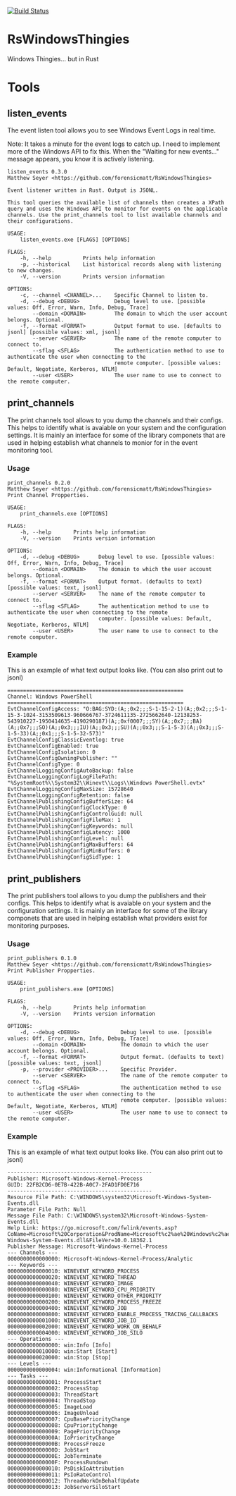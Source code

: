 [![Build Status](https://dev.azure.com/matthewseyer/dfir/_apis/build/status/forensicmatt.RsWindowsThingies?branchName=master)](https://dev.azure.com/matthewseyer/dfir/_build/latest?definitionId=3&branchName=master)
# RsWindowsThingies
Windows Thingies... but in Rust

# Tools
## listen_events
The event listen tool allows you to see Windows Event Logs in real time.

Note: It takes a minute for the event logs to catch up. I need to implement more of the Windows API to fix this.
When the "Waiting for new events..." message appears, you know it is actively listening.

```
listen_events 0.3.0
Matthew Seyer <https://github.com/forensicmatt/RsWindowsThingies>

Event listener written in Rust. Output is JSONL.

This tool queries the available list of channels then creates a XPath
query and uses the Windows API to monitor for events on the applicable
channels. Use the print_channels tool to list available channels and
their configurations.

USAGE:
    listen_events.exe [FLAGS] [OPTIONS]

FLAGS:
    -h, --help          Prints help information
    -p, --historical    List historical records along with listening to new changes.
    -V, --version       Prints version information

OPTIONS:
    -c, --channel <CHANNEL>...    Specific Channel to listen to.
    -d, --debug <DEBUG>           Debug level to use. [possible values: Off, Error, Warn, Info, Debug, Trace]
        --domain <DOMAIN>         The domain to which the user account belongs. Optional.
    -f, --format <FORMAT>         Output format to use. [defaults to jsonl] [possible values: xml, jsonl]
        --server <SERVER>         The name of the remote computer to connect to.
        --sflag <SFLAG>           The authentication method to use to authenticate the user when connecting to the
                                  remote computer. [possible values: Default, Negotiate, Kerberos, NTLM]
        --user <USER>             The user name to use to connect to the remote computer.

```

## print_channels
The print channels tool allows to you dump the channels and their configs. This helps to identify what is avaiable 
on your system and the configuration settings. It is mainly an interface for some of the library componets that
are used in helping establish what channels to monior for in the event monitoring tool.

### Usage
```
print_channels 0.2.0
Matthew Seyer <https://github.com/forensicmatt/RsWindowsThingies>
Print Channel Propperties.

USAGE:
    print_channels.exe [OPTIONS]

FLAGS:
    -h, --help       Prints help information
    -V, --version    Prints version information

OPTIONS:
    -d, --debug <DEBUG>      Debug level to use. [possible values: Off, Error, Warn, Info, Debug, Trace]
        --domain <DOMAIN>    The domain to which the user account belongs. Optional.
    -f, --format <FORMAT>    Output format. (defaults to text) [possible values: text, jsonl]
        --server <SERVER>    The name of the remote computer to connect to.
        --sflag <SFLAG>      The authentication method to use to authenticate the user when connecting to the remote
                             computer. [possible values: Default, Negotiate, Kerberos, NTLM]
        --user <USER>        The user name to use to connect to the remote computer.

```

### Example
This is an example of what text output looks like. (You can also print out to jsonl)
```
========================================================
Channel: Windows PowerShell
========================================================
EvtChannelConfigAccess: "O:BAG:SYD:(A;;0x2;;;S-1-15-2-1)(A;;0x2;;;S-1-15-3-1024-3153509613-960666767-3724611135-2725662640-12138253-543910227-1950414635-4190290187)(A;;0xf0007;;;SY)(A;;0x7;;;BA)(A;;0x7;;;SO)(A;;0x3;;;IU)(A;;0x3;;;SU)(A;;0x3;;;S-1-5-3)(A;;0x3;;;S-1-5-33)(A;;0x1;;;S-1-5-32-573)"
EvtChannelConfigClassicEventlog: true
EvtChannelConfigEnabled: true
EvtChannelConfigIsolation: 0
EvtChannelConfigOwningPublisher: ""
EvtChannelConfigType: 0
EvtChannelLoggingConfigAutoBackup: false
EvtChannelLoggingConfigLogFilePath: "%SystemRoot%\\System32\\Winevt\\Logs\\Windows PowerShell.evtx"
EvtChannelLoggingConfigMaxSize: 15728640
EvtChannelLoggingConfigRetention: false
EvtChannelPublishingConfigBufferSize: 64
EvtChannelPublishingConfigClockType: 0
EvtChannelPublishingConfigControlGuid: null
EvtChannelPublishingConfigFileMax: 1
EvtChannelPublishingConfigKeywords: null
EvtChannelPublishingConfigLatency: 1000
EvtChannelPublishingConfigLevel: null
EvtChannelPublishingConfigMaxBuffers: 64
EvtChannelPublishingConfigMinBuffers: 0
EvtChannelPublishingConfigSidType: 1
```

## print_publishers
The print publishers tool allows to you dump the publishers and their configs. This helps to identify what is avaiable 
on your system and the configuration settings. It is mainly an interface for some of the library componets that
are used in helping establish what providers exist for monitoring purposes.

### Usage
```
print_publishers 0.1.0
Matthew Seyer <https://github.com/forensicmatt/RsWindowsThingies>
Print Publisher Propperties.

USAGE:
    print_publishers.exe [OPTIONS]

FLAGS:
    -h, --help       Prints help information
    -V, --version    Prints version information

OPTIONS:
    -d, --debug <DEBUG>             Debug level to use. [possible values: Off, Error, Warn, Info, Debug, Trace]
        --domain <DOMAIN>           The domain to which the user account belongs. Optional.
    -f, --format <FORMAT>           Output format. (defaults to text) [possible values: text, jsonl]
    -p, --provider <PROVIDER>...    Specific Provider.
        --server <SERVER>           The name of the remote computer to connect to.
        --sflag <SFLAG>             The authentication method to use to authenticate the user when connecting to the
                                    remote computer. [possible values: Default, Negotiate, Kerberos, NTLM]
        --user <USER>               The user name to use to connect to the remote computer.
```

### Example
This is an example of what text output looks like. (You can also print out to jsonl)
```
----------------------------------------------
Publisher: Microsoft-Windows-Kernel-Process
GUID: 22FB2CD6-0E7B-422B-A0C7-2FAD1FD0E716
----------------------------------------------
Resource File Path: C:\WINDOWS\system32\Microsoft-Windows-System-Events.dll
Parameter File Path: Null
Message File Path: C:\WINDOWS\system32\Microsoft-Windows-System-Events.dll
Help Link: https://go.microsoft.com/fwlink/events.asp?CoName=Microsoft%20Corporation&ProdName=Microsoft%c2%ae%20Windows%c2%ae%20Operating%20System&ProdVer=10.0.18362.1&FileName=Microsoft-Windows-System-Events.dll&FileVer=10.0.18362.1
Publisher Message: Microsoft-Windows-Kernel-Process
--- Channels ---
0000000000000000: Microsoft-Windows-Kernel-Process/Analytic 
--- Keywords ---
0000000000000010: WINEVENT_KEYWORD_PROCESS 
0000000000000020: WINEVENT_KEYWORD_THREAD 
0000000000000040: WINEVENT_KEYWORD_IMAGE 
0000000000000080: WINEVENT_KEYWORD_CPU_PRIORITY 
0000000000000100: WINEVENT_KEYWORD_OTHER_PRIORITY 
0000000000000200: WINEVENT_KEYWORD_PROCESS_FREEZE 
0000000000000400: WINEVENT_KEYWORD_JOB 
0000000000000800: WINEVENT_KEYWORD_ENABLE_PROCESS_TRACING_CALLBACKS 
0000000000001000: WINEVENT_KEYWORD_JOB_IO 
0000000000002000: WINEVENT_KEYWORD_WORK_ON_BEHALF 
0000000000004000: WINEVENT_KEYWORD_JOB_SILO 
--- Operations ---
0000000000000000: win:Info [Info]
0000000000010000: win:Start [Start]
0000000000020000: win:Stop [Stop]
--- Levels ---
0000000000000004: win:Informational [Information]
--- Tasks ---
0000000000000001: ProcessStart 
0000000000000002: ProcessStop 
0000000000000003: ThreadStart 
0000000000000004: ThreadStop 
0000000000000005: ImageLoad 
0000000000000006: ImageUnload 
0000000000000007: CpuBasePriorityChange 
0000000000000008: CpuPriorityChange 
0000000000000009: PagePriorityChange 
000000000000000A: IoPriorityChange 
000000000000000B: ProcessFreeze 
000000000000000D: JobStart 
000000000000000E: JobTerminate 
000000000000000F: ProcessRundown 
0000000000000010: PsDiskIoAttribution 
0000000000000011: PsIoRateControl 
0000000000000012: ThreadWorkOnBehalfUpdate 
0000000000000013: JobServerSiloStart 
```
